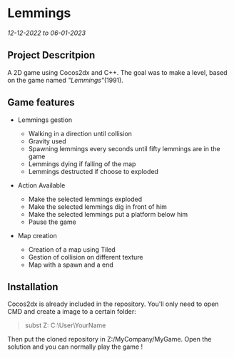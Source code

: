 # Lemmings
*12-12-2022 to 06-01-2023*
## Project Descritpion
A 2D game using Cocos2dx and C++.
The goal was to make a level, based on the game named *"Lemmings"*(1991).  
## Game features

* Lemmings gestion
  * Walking in a direction until collision
  * Gravity used
  * Spawning lemmings every seconds until fifty lemmings are in the game
  * Lemmings dying if falling of the map
  * Lemmings destructed if choose to exploded

* Action Available
  * Make the selected lemmings exploded
  * Make the selected lemmings dig in front of him
  * Make the selected lemmings put a platform below him
  * Pause the game

* Map creation
  * Creation of a map using Tiled
  * Gestion of collision on different texture
  * Map with a spawn and a end 
## Installation
Cocos2dx is already included in the repository. You'll only need to open CMD and create a image to a certain folder:
> subst Z: C:\User\YourName

Then put the cloned repository in Z:/MyCompany/MyGame.
Open the solution and you can normally play the game !
